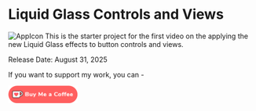 # Liquid Glass Controls and Views

![AppIcon](assets/AppIcon.png) This is the starter project for the  first video on the applying the new Liquid Glass effects to button controls and views.

Release Date: August 31, 2025

If you want to support my work, you can - </br>

<a href='https://ko-fi.com/Z8Z22WRVG' target='_blank'><img height='36' style='border:0px;height:36px;' src='Images/kofi3.png' border='0' alt='Buy Me a Coffee at ko-fi.com' /></a>

